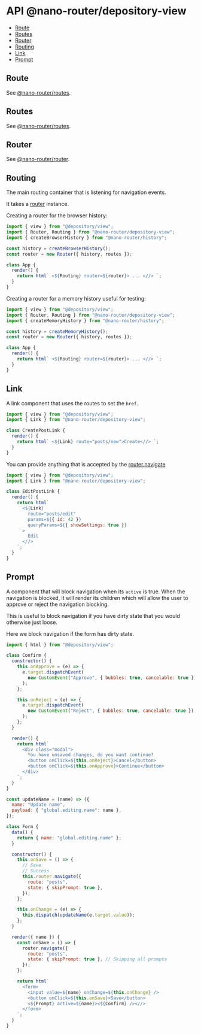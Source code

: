 # API @nano-router/depository-view

<!-- toc -->

- [Route](#route)
- [Routes](#routes)
- [Router](#router)
- [Routing](#routing)
- [Link](#link)
- [Prompt](#prompt)

<!-- tocstop -->

## Route

See [@nano-router/routes](../routes/API.md#Route).

## Routes

See [@nano-router/routes](../routes/API.md#Routes).

## Router

See [@nano-router/router](../router/API.md#router).

## Routing

The main routing container that is listening for navigation events.

It takes a [router](../router/Readme.md) instance.

Creating a router for the browser history:

```js
import { view } from "@depository/view";
import { Router, Routing } from "@nano-router/depository-view";
import { createBrowserHistory } from "@nano-router/history";

const history = createBrowserHistory();
const router = new Router({ history, routes });

class App {
  render() {
    return html` <${Routing} router=${router}> ... <//> `;
  }
}
```

Creating a router for a memory history useful for testing:

```js
import { view } from "@depository/view";
import { Router, Routing } from "@nano-router/depository-view";
import { createMemoryHistory } from "@nano-router/history";

const history = createMemoryHistory();
const router = new Router({ history, routes });

class App {
  render() {
    return html` <${Routing} router=${router}> ... <//> `;
  }
}
```

## Link

A link component that uses the routes to set the `href`.

```js
import { view } from "@depository/view";
import { Link } from "@nano-router/depository-view";

class CreatePostLink {
  render() {
    return html` <${Link} route="posts/new">Create<//> `;
  }
}
```

You can provide anything that is accepted by the [router.navigate](https://github.com/sunesimonsen/nano-router/blob/master/packages/router/API.md#navigate)

```js
import { view } from "@depository/view";
import { Link } from "@nano-router/depository-view";

class EditPostLink {
  render() {
    return html`
      <${Link}
        route="posts/edit"
        params=${{ id: 42 }}
        queryParams=${{ showSettings: true }}
      >
        Edit
      <//>
    `;
  }
}
```

## Prompt

A component that will block navigation when its `active` is true. When the navigation is blocked, it will render its children which will allow the user to approve or reject the navigation blocking.

This is useful to block navigation if you have dirty state that you would otherwise just loose.

Here we block navigation if the form has dirty state.

```js
import { html } from "@depository/view";

class Confirm {
  constructor() {
    this.onApprove = (e) => {
      e.target.dispatchEvent(
        new CustomEvent("Approve", { bubbles: true, cancelable: true }),
      );
    };

    this.onReject = (e) => {
      e.target.dispatchEvent(
        new CustomEvent("Reject", { bubbles: true, cancelable: true }),
      );
    };
  }

  render() {
    return html`
      <div class="modal">
        You have unsaved changes, do you want continue?
        <button onClick=${this.onReject}>Cancel</button>
        <button onClick=${this.onApprove}>Continue</button>
      </div>
    `;
  }
}

const updateName = (name) => ({
  name: "Update name",
  payload: { "global.editing.name": name },
});

class Form {
  data() {
    return { name: "global.editing.name" };
  }

  constructor() {
    this.onSave = () => {
      // Save
      // Success
      this.router.navigate({
        route: "posts",
        state: { skipPrompt: true },
      });
    };

    this.onChange = (e) => {
      this.dispatch(updateName(e.target.value));
    };
  }

  render({ name }) {
    const onSave = () => {
      router.navigate({
        route: "posts",
        state: { skipPrompt: true }, // Skipping all prompts
      });
    };

    return html`
      <form>
        <input value=${name} onChange=${this.onChange} />
        <button onClick=${this.onSave}>Save</button>
        <${Prompt} active=${name}><${Confirm} /><//>
      </form>
    `;
  }
}
```
